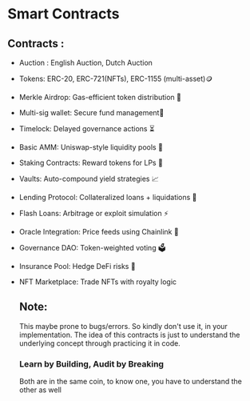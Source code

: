 # Smart Contracts
## Contracts :
- Auction : English Auction, Dutch Auction
- Tokens: ERC-20, ERC-721(NFTs), ERC-1155 (multi-asset)🪙
- Merkle Airdrop: Gas-efficient token distribution 🌱
- Multi-sig wallet: Secure fund management🔑
- Timelock: Delayed governance actions ⏳
- Basic AMM: Uniswap-style liquidity pools 🌊
- Staking Contracts: Reward tokens for LPs 💸
- Vaults: Auto-compound yield strategies 📈
- Lending Protocol: Collateralized loans + liquidations 🏦
- Flash Loans: Arbitrage or exploit simulation ⚡
- Oracle Integration: Price feeds using Chainlink 🔗
- Governance DAO: Token-weighted voting 🗳️
- Insurance Pool: Hedge DeFi risks 🔐
- NFT Marketplace: Trade NFTs with royalty logic

  ## Note:
  This maybe prone to bugs/errors. So kindly don't use it, in your implementation. The idea of this contracts is just to understand the underlying concept through practicing it in code.

  ### Learn by Building, Audit by Breaking
  Both are in the same coin, to know one, you have to understand the other as well
